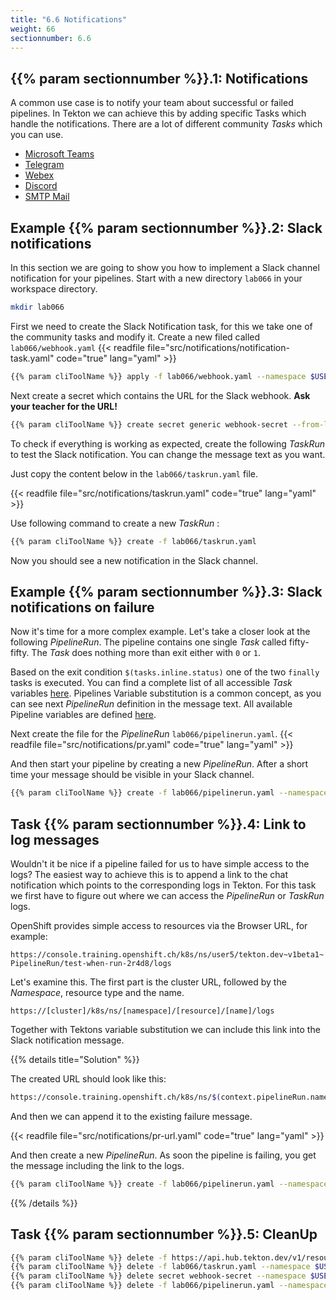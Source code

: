 ```yaml
---
title: "6.6 Notifications"
weight: 66
sectionnumber: 6.6
---
```



## {{% param sectionnumber %}}.1: Notifications

A common use case is to notify your team about successful or failed pipelines. In Tekton we can achieve this by adding specific Tasks which handle the notifications. There are a lot of different community *Tasks* which you can use.

* [Microsoft Teams](https://github.com/tektoncd/catalog/tree/main/task/send-to-microsoft-teams/0.1)
* [Telegram](https://github.com/tektoncd/catalog/tree/main/task/send-to-telegram/0.1)
* [Webex](https://github.com/tektoncd/catalog/tree/main/task/send-to-webex-room/0.1)
* [Discord](https://github.com/tektoncd/catalog/tree/main/task/send-to-webhook-discord/0.1)
* [SMTP Mail](https://github.com/tektoncd/catalog/tree/main/task/sendmail)


## Example {{% param sectionnumber %}}.2: Slack notifications

In this section we are going to show you how to implement a Slack channel notification for your pipelines.
Start with a new directory `lab066` in your workspace directory.

```bash
mkdir lab066
```

First we need to create the Slack Notification task, for this we take one of the community tasks and modify it. Create a new filed called `lab066/webhook.yaml`
{{< readfile file="src/notifications/notification-task.yaml"  code="true" lang="yaml"  >}}

```bash
{{% param cliToolName %}} apply -f lab066/webhook.yaml --namespace $USER
```

Next create a secret which contains the URL for the Slack webhook. **Ask your teacher for the URL!**

```bash
{{% param cliToolName %}} create secret generic webhook-secret --from-literal=url=<ask your teacher for url> --namespace $USER
```

To check if everything is working as expected, create the following *TaskRun* to test the Slack notification.
You can change the message text as you want.

Just copy the content below in the `lab066/taskrun.yaml` file.

{{< readfile file="src/notifications/taskrun.yaml"  code="true" lang="yaml"  >}}

Use following command to create a new *TaskRun* :

```bash
{{% param cliToolName %}} create -f lab066/taskrun.yaml
```

Now you should see a new notification in the Slack channel.


## Example {{% param sectionnumber %}}.3: Slack notifications on failure

Now it's time for a more complex example. Let's take a closer look at the following *PipelineRun*.
The pipeline contains one single *Task* called fifty-fifty. The *Task* does nothing more than exit either with `0` or `1`.

Based on the exit condition `$(tasks.inline.status)` one of the two `finally` tasks is executed.
You can find a complete list of all accessible *Task* variables [here](https://tekton.dev/docs/pipelines/variables/#variables-available-in-a-task).
Pipelines Variable substitution is a common concept, as you can see next *PipelineRun* definition in the message text. All available Pipeline variables are defined [here](https://tekton.dev/docs/pipelines/variables/#variables-available-in-a-pipeline).

Next create the file for the *PipelineRun* `lab066/pipelinerun.yaml`.
{{< readfile file="src/notifications/pr.yaml" code="true" lang="yaml"  >}}

And then start your pipeline by creating a new *PipelineRun*. After a short time your message should be visible in your Slack channel.
```bash
{{% param cliToolName %}} create -f lab066/pipelinerun.yaml --namespace $USER
```


## Task {{% param sectionnumber %}}.4: Link to log messages

Wouldn't it be nice if a pipeline failed for us to have simple access to the logs?
The easiest way to achieve this is to append a link to the chat notification which points to the corresponding logs in Tekton.
For this task we first have to figure out  where we can access the *PipelineRun* or *TaskRun* logs.

OpenShift provides simple access to resources via the Browser URL, for example:

`https://console.training.openshift.ch/k8s/ns/user5/tekton.dev~v1beta1~PipelineRun/test-when-run-2r4d8/logs`

Let's examine this. The first part is the cluster URL, followed by the *Namespace*, resource type and the name.

`https://[cluster]/k8s/ns/[namespace]/[resource]/[name]/logs`

Together with Tektons variable substitution we can include this link into the Slack notification message.

{{% details title="Solution" %}}

The created URL should look like this:

```bash
https://console.training.openshift.ch/k8s/ns/$(context.pipelineRun.namespace)/tekton.dev~v1beta1~PipelineRun/$(context.pipelineRun.name)/logs
```

And then we can append it to the existing failure message.

{{< readfile file="src/notifications/pr-url.yaml"  code="true" lang="yaml"  >}}

And then create a new *PipelineRun*. As soon the pipeline is failing, you get the message including the link to the logs.
```bash
{{% param cliToolName %}} create -f lab066/pipelinerun.yaml --namespace $USER
```

{{% /details %}}


## Task {{% param sectionnumber %}}.5: CleanUp

```bash
{{% param cliToolName %}} delete -f https://api.hub.tekton.dev/v1/resource/tekton/task/send-to-webhook-slack/0.1/raw --namespace $USER
{{% param cliToolName %}} delete -f lab066/taskrun.yaml --namespace $USER
{{% param cliToolName %}} delete secret webhook-secret --namespace $USER
{{% param cliToolName %}} delete -f lab066/pipelinerun.yaml --namespace $USER
```
